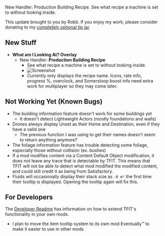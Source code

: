 New Handler: Production Building Recipe. See what recipe a machine is set to without looking inside.



This update brought to you by Robb.
If you enjoy my work, please consider donating to my [completely optional tip jar](https://ko-fi.com/robb4).

## New Stuff

- **What am I Looking At? Overlay**
  - New Handler: **Production Building Recipe**
    - See what recipe a machine is set to without looking inside.
    - ![Screenshot](https://i.imgur.com/LTlBee2.png)
    - Currently only displays the recipe name. Icons, rate info, progress %, overclock, and Somersloop boost info need extra work for multiplayer so they may come later.

## Not Working Yet (Known Bugs)

- The building information feature doesn't work for some buildings yet
  - It doesn't detect Lightweight Actors (mostly foundations and walls)
- Drones always display Unset as their Home and Destination, even if they have a valid one
  - The previous function I was using to get their names doesn't seem to return anything anymore?
- The foliage information feature has trouble detecting some foliage, especially those without collision (ex. bushes)
- If a mod modifies content via a Content Default Object modification, it does not leave any trace that is detectable by TFIT. This means that TFIT will not be able to detect what mod modified the modified content, and could still credit it as being from Satisfactory.
- Fluids will occasionally display their stack size as `-0 m³` the first time their tooltip is displayed. Opening the tooltip again will fix this.

## For Developers

The [Developer Readme](https://github.com/blockout22/TFIT/blob/main/DEV_README.md) has information on how to extend TFIT's functionality in your own mods.

- I plan to move the item tooltip system to its own mod Eventually™ to make it easier to use in other mods
<!-- for future: tooltip ability to request setting mDiv to Visible instead of collapsed for non equipment/stat items -->
